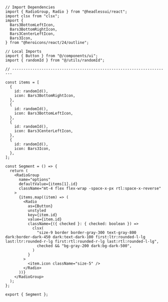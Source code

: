 ﻿```tsx
// Import Dependencies
import { RadioGroup, Radio } from "@headlessui/react";
import clsx from "clsx";
import {
  Bars3BottomLeftIcon,
  Bars3BottomRightIcon,
  Bars3CenterLeftIcon,
  Bars3Icon,
} from "@heroicons/react/24/outline";

// Local Imports
import { Button } from "@/components/ui";
import { randomId } from "@/utils/randomId";

// ----------------------------------------------------------------------

const items = [
  {
    id: randomId(),
    icon: Bars3BottomRightIcon,
  },
  {
    id: randomId(),
    icon: Bars3BottomLeftIcon,
  },
  {
    id: randomId(),
    icon: Bars3CenterLeftIcon,
  },
  {
    id: randomId(),
    icon: Bars3Icon,
  },
];

const Segment = () => {
  return (
    <RadioGroup
      name="options"
      defaultValue={items[1].id}
      className="mt-4 flex flex-wrap -space-x-px rtl:space-x-reverse"
    >
      {items.map((item) => (
        <Radio
          as={Button}
          unstyled
          key={item.id}
          value={item.id}
          className={({ checked }: { checked: boolean }) =>
            clsx(
              "size-9 border border-gray-300 text-gray-800 dark:border-dark-450 dark:text-dark-100 first:ltr:rounded-l-lg last:ltr:rounded-r-lg first:rtl:rounded-r-lg last:rtl:rounded-l-lg",
              checked && "bg-gray-200 dark:bg-dark-500",
            )
          }
        >
          <item.icon className="size-5" />
        </Radio>
      ))}
    </RadioGroup>
  );
};

export { Segment };

```
